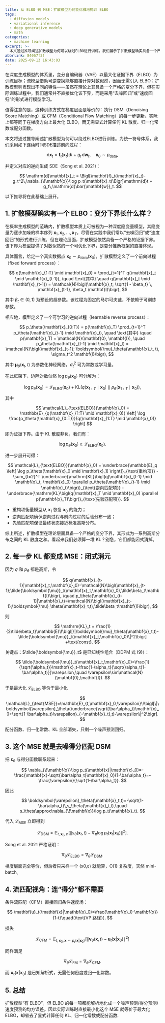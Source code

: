 ```yaml
---
title: 从 ELBO 到 MSE：扩散模型为何能优雅地抛弃 ELBO
tags:
  - diffusion models
  - variational inference
  - deep generative models
  - math
categories:
  - machine learning
excerpt: >-
  本文通过推导阐述扩散模型为何可以绕过ELBO进行训练。我们展示了扩散模型确实具备一个严格的变分下界，但该下界的每一项都能解析地化成一个噪声预测/得分预测/速度预测的均方误差。因此实际训练时直接最小化这个MSE就等价于最大化ELBO，却省去了显式计算任何KL散度、归一化常数或配分函数。
abbrlink: 84067f3f
date: 2025-09-13 16:43:03
---
```

在深度生成模型的体系里，变分自编码器（VAE）以最大化证据下界（ELBO）为训练目标；流模型借助可逆变换能够直接计算对数似然，因而无需引入 ELBO；扩散模型则表现出不同的特性——虽然在理论上其具备一个严格的变分下界，但在实际训练过程中，我们通常并不直接优化该下界，而是采用“去噪回归”或“速度回归”的形式进行模型学习。

值得注意的是，这种训练方式在梯度层面是等价的：执行 DSM（Denoising Score Matching）或 CFM（Conditional Flow Matching）的每一步更新，实际上都等同于在梯度方向上最大化 ELBO，而无需显式计算任何 KL 散度、归一化常数或配分函数。

本文将通过推导阐述扩散模型为何可以绕过ELBO进行训练。为统一符号体系，我们采用如下连续时间SDE描述前向过程：

$$
\mathrm{d}\mathbf{x}_t = \mathbf{f}_t(\mathbf{x}_t)\mathrm{d}t + g_t\,\mathrm{d}\mathbf{w}_t,\quad \mathbf{x}_0\sim p_{\text{data}},
$$

并定义对应的逆向生成 SDE（Song et al. 2021）：

$$
\mathrm{d}\mathbf{x}_t = \Bigl[\mathbf{f}_t(\mathbf{x}_t)-g_t^2\,\nabla_{\!\mathbf{x}}\log p_t(\mathbf{x}_t)\Bigr]\mathrm{d}t + g_t\,\mathrm{d}\bar{\mathbf{w}}_t.
$$

以下推导将在此基础上展开。


## 1. 扩散模型确实有一个 ELBO：变分下界长什么样？

在概率生成模型的范畴内，扩散模型本质上可被视为一种深度隐变量模型，其隐变量为逐步加噪的样本序列 $\mathbf{x}_1, \mathbf{x}_2, \dots, \mathbf{x}_T$。尽管在实践中我们常以“去噪回归”或“速度回归”的形式进行训练，但在理论层面，扩散模型依然具备一个严格的证据下界。该下界为模型提供了对数似然的一个可优化下界，是变分推断框架的直接体现。

具体而言，给定一个真实数据点 $\mathbf{x}_0 \sim p_{\text{data}}(\mathbf{x}_0)$，扩散模型定义了一个前向过程（fixed forward process）：

$$
q(\mathbf{x}_{1:T} \mid \mathbf{x}_0) = \prod_{t=1}^T q(\mathbf{x}_t \mid \mathbf{x}_{t-1}),
\quad \text{其中} \quad
q(\mathbf{x}_t \mid \mathbf{x}_{t-1}) = \mathcal{N}\bigl(\mathbf{x}_t; \sqrt{1 - \beta_t} \, \mathbf{x}_{t-1}, \beta_t \mathbf{I}\bigr),
$$

其中 $\beta_t \in (0,1)$ 为预设的超参数。该过程为固定的马尔可夫链，不依赖于可训练参数。

相应地，模型定义了一个可学习的逆向过程（learnable reverse process）：

$$
p_\theta(\mathbf{x}_{0:T}) = p(\mathbf{x}_T) \prod_{t=1}^T p_\theta(\mathbf{x}_{t-1} \mid \mathbf{x}_t),
\quad \text{其中} \quad
p(\mathbf{x}_T) = \mathcal{N}(\mathbf{0}, \mathbf{I}),
\quad
p_\theta(\mathbf{x}_{t-1} \mid \mathbf{x}_t) = \mathcal{N}\bigl(\mathbf{x}_{t-1}; \boldsymbol{\mu}_\theta(\mathbf{x}_t, t), \sigma_t^2 \mathbf{I}\bigr),
$$

其中 $\boldsymbol{\mu}_\theta(\mathbf{x}_t, t)$ 为参数化神经网络，$\sigma_t^2$ 可为常数或学习量。

在此框架下，边际对数似然 $\log p_\theta(\mathbf{x}_0)$ 可分解为：

$$
\log p_\theta(\mathbf{x}_0) = \mathcal{L}_{\text{ELBO}}(\mathbf{x}_0) + \mathrm{KL}\bigl(q(\mathbf{x}_{1:T} \mid \mathbf{x}_0) \parallel p_\theta(\mathbf{x}_{1:T} \mid \mathbf{x}_0)\bigr),
$$

其中

$$
\mathcal{L}_{\text{ELBO}}(\mathbf{x}_0) = \mathbb{E}_{q(\mathbf{x}_{1:T} \mid \mathbf{x}_0)} \left[ \log \frac{p_\theta(\mathbf{x}_{0:T})}{q(\mathbf{x}_{1:T} \mid \mathbf{x}_0)} \right]
$$

即为证据下界。由于 KL 散度非负，我们有：

$$
\log p_\theta(\mathbf{x}_0) \geq \mathcal{L}_{\text{ELBO}}(\mathbf{x}_0).
$$

进一步展开可得：

$$
\mathcal{L}_{\text{ELBO}}(\mathbf{x}_0) = \underbrace{\mathbb{E}_q \left[ \log p_\theta(\mathbf{x}_0 \mid \mathbf{x}_1) \right]}_{\text{重构项}} - \sum_{t=2}^T \underbrace{\mathrm{KL}\bigl(q(\mathbf{x}_{t-1} \mid \mathbf{x}_t, \mathbf{x}_0) \parallel p_\theta(\mathbf{x}_{t-1} \mid \mathbf{x}_t)\bigr)}_{\text{逆向匹配项}} - \underbrace{\mathrm{KL}\bigl(q(\mathbf{x}_T \mid \mathbf{x}_0) \parallel p(\mathbf{x}_T)\bigr)}_{\text{先验匹配项}}.
$$

- 重构项衡量模型从 $\mathbf{x}_1$ 恢复 $\mathbf{x}_0$ 的能力；
- 逆向匹配项确保逆向过程与前向过程的后验分布一致；
- 先验匹配项保证最终状态接近标准高斯分布。

综上所述，扩散模型在理论层面具备一个严格的变分下界，其形式为一系列高斯分布之间的 KL 散度之和。看起来我们必须算一堆 KL？别急，它们都能闭式消掉。


## 2. 每一步 KL 都变成 MSE：闭式消元

因为 $q$ 和 $p_\theta$ 都是高斯，令

$$
q(\mathbf{x}_{t-1}|\mathbf{x}_t,\mathbf{x}_0)=\mathcal{N}\bigl(\mathbf{x}_{t-1};\tilde{\boldsymbol{\mu}}_t(\mathbf{x}_t,\mathbf{x}_0),\tilde\beta_t\mathbf{I}\bigr),
\quad
p_\theta(\mathbf{x}_{t-1}|\mathbf{x}_t)=\mathcal{N}\bigl(\mathbf{x}_{t-1};\boldsymbol{\mu}_\theta(\mathbf{x}_t,t),\tilde\beta_t\mathbf{I}\bigr),
$$

则

$$
\mathrm{KL}_t = \frac{1}{2\tilde\beta_t}\mathbb{E}\!\bigl[\|\boldsymbol{\mu}_\theta(\mathbf{x}_t,t)-\tilde{\boldsymbol{\mu}}_t(\mathbf{x}_t,\mathbf{x}_0)\|^2\bigr] +\text{const}.
$$

关键点：$\tilde{\boldsymbol{\mu}}_t$ 是已知线性组合（DDPM 式 (9)）：

$$
\tilde{\boldsymbol{\mu}}_t(\mathbf{x}_t,\mathbf{x}_0)=\frac{1}{\sqrt{\alpha_t}}\mathbf{x}_t-\frac{1-\alpha_t}{\sqrt{\alpha_t(1-\bar\alpha_t)}}\varepsilon,\quad \varepsilon\sim\mathcal{N}(\mathbf{0},\mathbf{I}).
$$

于是最大化 $\mathcal{L}_{\text{ELBO}}$ 等价于最小化

$$
\mathcal{L}_{\text{MSE}}=\mathbb{E}_{t,\mathbf{x}_0,\varepsilon}\!\bigl[\|\boldsymbol{\varepsilon}_\theta(\underbrace{\sqrt{\bar\alpha_t}\mathbf{x}_0+\sqrt{1-\bar\alpha_t}\varepsilon}_{=\mathbf{x}_t},t)-\varepsilon\|^2\bigr].
$$

配分函数、归一化常数、KL 全部消失，只剩一个噪声预测回归。


## 3. 这个 MSE 就是去噪得分匹配 DSM

把 $\boldsymbol{\varepsilon}_\theta$ 与得分函数联系起来：

$$
\nabla_{\!\mathbf{x}}\log p_t(\mathbf{x}|\mathbf{x}_0)=-\frac{\mathbf{x}-\sqrt{\bar\alpha_t}\mathbf{x}_0}{1-\bar\alpha_t}=-\frac{\varepsilon}{\sqrt{1-\bar\alpha_t}}.
$$

因此

$$
\boldsymbol{\varepsilon}_\theta(\mathbf{x}_t,t)=-\sqrt{1-\bar\alpha_t}\,s_\theta(\mathbf{x}_t,t),\quad s_\theta\approx\nabla_{\!\mathbf{x}}\log p_t(\mathbf{x}_t).
$$

代入 $\mathcal{L}_{\text{MSE}}$ 立即得到

$$
\mathcal{L}_{\text{DSM}}=\mathbb{E}_{t,\mathbf{x}_0,\varepsilon}\!\bigl[\|s_\theta(\mathbf{x}_t,t)-\nabla_{\!\mathbf{x}}\log p_t(\mathbf{x}_t|\mathbf{x}_0)\|^2\bigr].
$$

Song et al. 2021 严格证明：

$$
\nabla_\theta\mathcal{L}_{\text{ELBO}}=\nabla_\theta\mathcal{L}_{\text{DSM}}.
$$

梯度层面完全等价，但后者只采样一个 (x0,ε) 就能算，O(1) 复杂度，天然 mini-batch。


## 4. 流匹配视角：连“得分”都不需要

条件流匹配（CFM）直接回归条件速度场：

$$
\mathbf{u}_t(\mathbf{x}|\mathbf{x}_0)=\frac{\mathbf{x}_0-\mathbf{x}}{1-t}\quad(\text{VP 路径}).
$$

损失

$$
\mathcal{L}_{\text{CFM}}=\mathbb{E}_{t,\mathbf{x}_0,\mathbf{x}\sim p_t(\mathbf{x}|\mathbf{x}_0)}\!\bigl[\|\mathbf{v}_\theta(\mathbf{x},t)-\mathbf{u}_t(\mathbf{x}|\mathbf{x}_0)\|^2\bigr]
$$

同样满足

$$
\nabla_\theta\mathcal{L}_{\text{FM}}=\nabla_\theta\mathcal{L}_{\text{CFM}}.
$$

而 $\mathbf{u}_t(\mathbf{x}|\mathbf{x}_0)$ 是已知解析式，无需任何密度或归一化常数。



## 5. 总结

扩散模型“有 ELBO”，但 ELBO 的每一项都能解析地化成一个噪声预测/得分预测/速度预测的均方误差。因此实际训练时直接最小化这个 MSE 就等价于最大化 ELBO，却省去了显式计算任何 KL、归一化常数或配分函数.